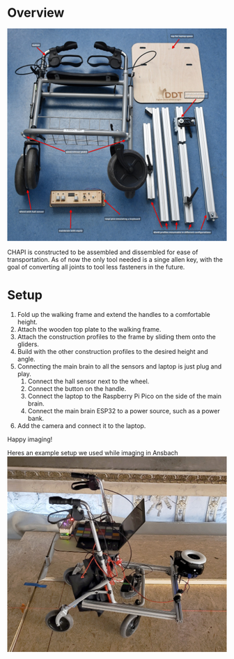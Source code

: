 
# Overview

![](hardware/chapi_parts_annotated.jpg)

CHAPI is constructed to be assembled and dissembled for ease of transportation. 
As of now the only tool needed is a singe allen key, with the goal of converting all joints to tool less fasteners in the future.


# Setup

1. Fold up the walking frame and extend the handles to a comfortable height.
2. Attach the wooden top plate to the walking frame.
3. Attach the construction profiles to the frame by sliding them onto the gliders.
4. Build with the other construction profiles to the desired height and angle.
5. Connecting the main brain to all the sensors and laptop is just plug and play.
	1. Connect the hall sensor next to the wheel.
	2. Connect the button on the handle.
	3. Connect the laptop to the Raspberry Pi Pico on the side of the main brain.
	4. Connect the main brain ESP32 to a power source, such as a power bank.
6. Add the camera and connect it to the laptop.

Happy imaging!


Heres an example setup we used while imaging in Ansbach
![Setup example form Ansbach](hardware/chapi_in_ansbach.jpg)